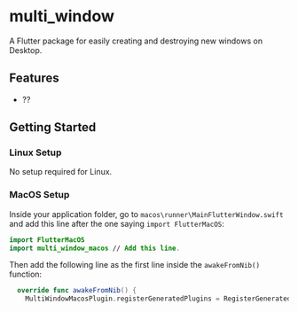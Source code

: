 # multi_window

A Flutter package for easily creating and destroying new windows on Desktop.

## Features
- ??

## Getting Started

### Linux Setup

No setup required for Linux.

### MacOS Setup

Inside your application folder, go to `macos\runner\MainFlutterWindow.swift` and add this line after the one saying `import FlutterMacOS`:

```swift
import FlutterMacOS
import multi_window_macos // Add this line.
```

Then add the following line as the first line inside the `awakeFromNib()` function:

```swift
  override func awakeFromNib() {
    MultiWindowMacosPlugin.registerGeneratedPlugins = RegisterGeneratedPlugins // Add this line.
```

